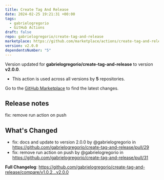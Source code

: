 ```yaml
---
title: Create Tag And Release
date: 2024-02-25 19:21:31 +00:00
tags:
  - gabrielogregorio
  - GitHub Actions
draft: false
repo: gabrielogregorio/create-tag-and-release
marketplace: https://github.com/marketplace/actions/create-tag-and-release
version: v2.0.0
dependentsNumber: "5"
---
```



Version updated for **gabrielogregorio/create-tag-and-release** to version **v2.0.0**.
- This action is used across all versions by **5** repositories.

Go to the [GitHub Marketplace](https://github.com/marketplace/actions/create-tag-and-release) to find the latest changes.

## Release notes

fix: remove run action on push

## What's Changed
* fix: docs and update to version 2.0.0 by @gabrielogregorio in https://github.com/gabrielogregorio/create-tag-and-release/pull/29
* fix: remove run action on push by @gabrielogregorio in https://github.com/gabrielogregorio/create-tag-and-release/pull/31


**Full Changelog**: https://github.com/gabrielogregorio/create-tag-and-release/compare/v1.0.2...v2.0.0
